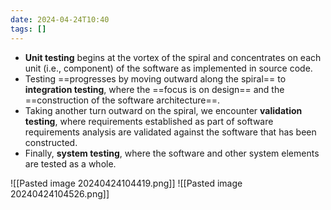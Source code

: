 ```yaml
---
date: 2024-04-24T10:40
tags: []
---
```

- **Unit testing** begins at the vortex of the spiral and concentrates on each unit (i.e., component) of the software as implemented in source code.
- Testing ==progresses by moving outward along the spiral== to **integration testing**, where the ==focus is on design== and the ==construction of the software architecture==.
- Taking another turn outward on the spiral, we encounter **validation testing**, where requirements established as part of software requirements analysis are validated against the software that has been constructed.
- Finally, **system testing**, where the software and other system elements are tested as a whole.

![[Pasted image 20240424104419.png]]
![[Pasted image 20240424104526.png]]